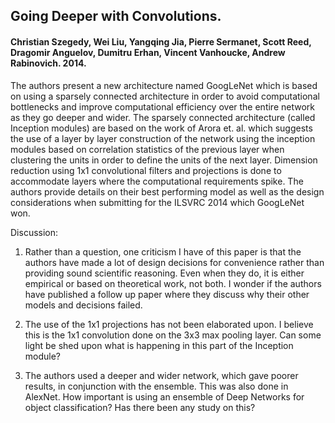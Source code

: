## Going Deeper with Convolutions. 

#### Christian Szegedy, Wei Liu, Yangqing Jia, Pierre Sermanet, Scott Reed, Dragomir Anguelov, Dumitru Erhan, Vincent Vanhoucke, Andrew Rabinovich. 2014. 

The authors present a new architecture named GoogLeNet which is based on using a sparsely connected architecture in order to avoid computational bottlenecks and improve computational efficiency over the entire network as they go deeper and wider. The sparsely connected architecture (called Inception modules) are based on the work of Arora et. al. which suggests the use of a layer by layer construction of the network using the inception modules based on correlation statistics of the previous layer when clustering the units in order to define the units of the next layer. Dimension reduction using 1x1 convolutional filters and projections is done to accommodate layers where the computational requirements spike. The authors provide details on their best performing model as well as the design considerations when submitting for the ILSVRC 2014 which GoogLeNet won.

Discussion:

1. Rather than a question, one criticism I have of this paper is that the authors have made a lot of design decisions for convenience rather than providing sound scientific reasoning. Even when they do, it is either empirical or based on theoretical work, not both. I wonder if the authors have published a follow up paper where they discuss why their other models and decisions failed.

2. The use of the 1x1 projections has not been elaborated upon. I believe this is the 1x1 convolution done on the 3x3 max pooling layer. Can some light be shed upon what is happening in this part of the Inception module?

3. The authors used a deeper and wider network, which gave poorer results, in conjunction with the ensemble. This was also done in AlexNet. How important is using an ensemble of Deep Networks for object classification? Has there been any study on this?